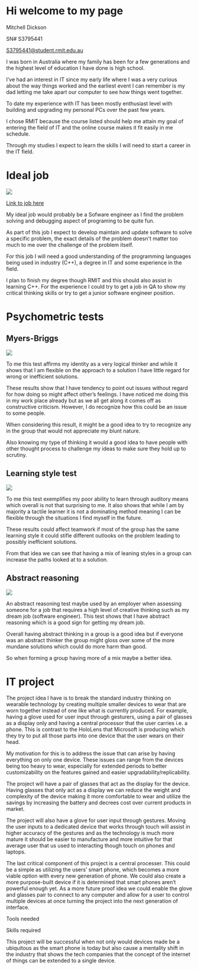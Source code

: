 # Hi welcome to my page

Mitchell Dickson	

SN# S3795441							

S3795441@student.rmit.edu.au 

 

I was born in Australia where my family has been for a few generations and the highest level of education I have done is high school.

I’ve had an interest in IT since my early life where I was a very curious about the way things worked and the earliest event I can remember is my dad letting me take apart our computer to see how things went together. 

To date my experience with IT has been mostly enthusiast level with building and upgrading my personal PCs over the past few years. 

I chose RMIT because the course listed should help me attain my goal of entering the field of IT and the online course makes it fit easily in me schedule. 

Through my studies I expect to learn the skills I will need to start a career in the IT field. 

 

 

Ideal job
=========
![](https://puu.sh/D0987/be89d7450a.png)

[Link to job here](https://www.seek.com.au/job/38578690?type=standout&searchrequesttoken=dbbc63ef-102e-4a3d-9978-dfc199ee4cbd)

My ideal job would probably be a Sofware engineer as I find the problem solving and debugging aspect of programing to be quite fun. 

As part of this job I expect to develop maintain and update software to solve a specific problem, the exact details of the problem doesn't matter too much to me over the challenge of the problem itself. 

For this job I will need a good understanding of the programming languages being used in industry (C++), a degree in IT and some experience in the field. 

I plan to finish my degree though RMIT and this should also assist in learning C++. For the experience I could try to get a job in QA to show my critical thinking skills or try to get a junior software engineer position.  

 

Psychometric tests 
==================
## Myers-Briggs 

![](https://puu.sh/CSj8a/1e622d485a.png)

To me this test affirms my identity as a very logical thinker and while it shows that I am flexible on the approach to a solution I have little regard for wrong or inefficient solutions. 

These results show that I have tendency to point out issues without regard for how doing so might affect other’s feelings. I have noticed me doing this in my work place already but as we all get along it comes off as constructive criticism. However, I do recognize how this could be an issue to some people. 

When considering this result, it might be a good idea to try to recognize any in the group that would not appreciate my blunt nature. 

Also knowing my type of thinking it would a good idea to have people with other thought process to challenge my ideas to make sure they hold up to scrutiny. 

## Learning style test 

![](https://puu.sh/CSjxz/7690e284e2.png)

To me this test exemplifies my poor ability to learn through auditory means which overall is not that surprising to me. It also shows that while I am by majority a tactile learner it is not a dominating method meaning I can be flexible through the situations I find myself in the future. 

These results could affect teamwork if most of the group has the same learning style it could stifle different outlooks on the problem leading to possibly inefficient solutions. 

From that idea we can see that having a mix of leaning styles in a group can increase the paths looked at to a solution. 

## Abstract reasoning 

![](https://puu.sh/CSk8u/e11730e712.png)

An abstract reasoning test maybe used by an employer when assessing someone for a job that requires a high level of creative thinking such as my dream job (software engineer). This test shows that I have abstract reasoning which is a good sign for getting my dream job. 

Overall having abstract thinking in a group is a good idea but if everyone was an abstract thinker the group might gloss over some of the more mundane solutions which could do more harm than good. 

So when forming a group having more of a mix maybe a better idea. 

IT project  
==========

The project idea I have is to break the standard industry thinking on wearable technology by creating multiple smaller devices to wear that are worn together instead of one like what is currently produced. For example, having a glove used for user input through gesturers, using a pair of glasses as a display only and having a central processor that the user carries i.e. a phone. This is contrast to the HoloLens that Microsoft is producing which they try to put all those parts into one device that the user wears on their head. 

My motivation for this is to address the issue that can arise by having everything on only one device. These issues can range from the devices being too heavy to wear, especially for extended periods to better customizability on the features gained and easier upgradability/replicability. 

The project will have a pair of glasses that act as the display for the device. Having glasses that only act as a display we can reduce the weight and complexity of the device making it more comfortable to wear and utilize the savings by increasing the battery and decrees cost over current products in market. 

The project will also have a glove for user input through gestures. Moving the user inputs to a dedicated device that works through touch will assist in higher accuracy of the gestures and as the technology is much more mature it should be easier to manufacture and more intuitive for that average user that us used to interacting though touch on phones and laptops. 

The last critical component of this project is a central processer. This could be a simple as utilizing the users’ smart phone, which becomes a more viable option with every new generation of phone. We could also create a more purpose-built device if it is determined that smart phones aren’t powerful enough yet. As a more future proof idea we could enable the glove and glasses pair to connect to any computer and allow for a user to control multiple devices at once turning the project into the next generation of interface. 

Tools needed 

Skills required 

This project will be successful when not only would devices made be a ubiquitous as the smart phone is today but also cause a mentality shift in the industry that shows the tech companies that the concept of the internet of things can be extended to a single device. 

 

 

 

 
